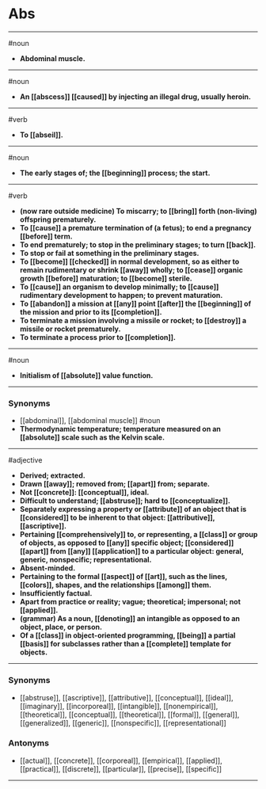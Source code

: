 # Abs
---
#noun
- **Abdominal muscle.**
---
#noun
- **An [[abscess]] [[caused]] by injecting an illegal drug, usually heroin.**
---
#verb
- **To [[abseil]].**
---
#noun
- **The early stages of; the [[beginning]] process; the start.**
---
#verb
- **(now rare outside medicine) To miscarry; to [[bring]] forth (non-living) offspring prematurely.**
- **To [[cause]] a premature termination of (a fetus); to end a pregnancy [[before]] term.**
- **To end prematurely; to stop in the preliminary stages; to turn [[back]].**
- **To stop or fail at something in the preliminary stages.**
- **To [[become]] [[checked]] in normal development, so as either to remain rudimentary or shrink [[away]] wholly; to [[cease]] organic growth [[before]] maturation; to [[become]] sterile.**
- **To [[cause]] an organism to develop minimally; to [[cause]] rudimentary development to happen; to prevent maturation.**
- **To [[abandon]] a mission at [[any]] point [[after]] the [[beginning]] of the mission and prior to its [[completion]].**
- **To terminate a mission involving a missile or rocket; to [[destroy]] a missile or rocket prematurely.**
- **To terminate a process prior to [[completion]].**
---
#noun
- **Initialism of [[absolute]] value function.**
---
### Synonyms
- [[abdominal]], [[abdominal muscle]]
#noun
- **Thermodynamic temperature; temperature measured on an [[absolute]] scale such as the Kelvin scale.**
---
#adjective
- **Derived; extracted.**
- **Drawn [[away]]; removed from; [[apart]] from; separate.**
- **Not [[concrete]]: [[conceptual]], ideal.**
- **Difficult to understand; [[abstruse]]; hard to [[conceptualize]].**
- **Separately expressing a property or [[attribute]] of an object that is [[considered]] to be inherent to that object: [[attributive]], [[ascriptive]].**
- **Pertaining [[comprehensively]] to, or representing, a [[class]] or group of objects, as opposed to [[any]] specific object; [[considered]] [[apart]] from [[any]] [[application]] to a particular object: general, generic, nonspecific; representational.**
- **Absent-minded.**
- **Pertaining to the formal [[aspect]] of [[art]], such as the lines, [[colors]], shapes, and the relationships [[among]] them.**
- **Insufficiently factual.**
- **Apart from practice or reality; vague; theoretical; impersonal; not [[applied]].**
- **(grammar) As a noun, [[denoting]] an intangible as opposed to an object, place, or person.**
- **Of a [[class]] in object-oriented programming, [[being]] a partial [[basis]] for subclasses rather than a [[complete]] template for objects.**
---
### Synonyms
- [[abstruse]], [[ascriptive]], [[attributive]], [[conceptual]], [[ideal]], [[imaginary]], [[incorporeal]], [[intangible]], [[nonempirical]], [[theoretical]], [[conceptual]], [[theoretical]], [[formal]], [[general]], [[generalized]], [[generic]], [[nonspecific]], [[representational]]
### Antonyms
- [[actual]], [[concrete]], [[corporeal]], [[empirical]], [[applied]], [[practical]], [[discrete]], [[particular]], [[precise]], [[specific]]
---
